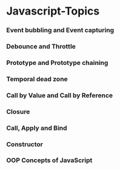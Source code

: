 # Javascript-Topics

### Event bubbling and Event capturing

### Debounce and Throttle

### Prototype and Prototype chaining

### Temporal dead zone

### Call by Value and Call by Reference

### Closure

### Call, Apply and Bind

### Constructor

### OOP Concepts of JavaScript

